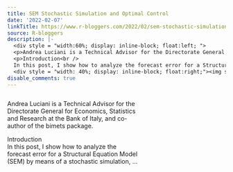 ```yaml
---
title: SEM Stochastic Simulation and Optimal Control
date: '2022-02-07'
linkTitle: https://www.r-bloggers.com/2022/02/sem-stochastic-simulation-and-optimal-control/
source: R-bloggers
description: |-
  <div style = "width:60%; display: inline-block; float:left; ">
  <p>Andrea Luciani is a Technical Advisor for the Directorate General for Economics, Statistics and Research at the Bank of Italy, and co-author of the bimets package.</p>
  <p>Introduction<br />
  In this post, I show how to analyze the forecast error for a Structural Equation Model (SEM) by means of a stochastic simulation, ...</p></div>
  <div style = "width: 40%; display: inline-block; float:right;"><img src=' https://rviews.rstudio.com/2022/02/07/sem-stochastic-simulation-and-optimal-control/index_files/figure-html/plot_stochsimulate-1.p ...
disable_comments: true
---
```

<div style = "width:60%; display: inline-block; float:left; ">
<p>Andrea Luciani is a Technical Advisor for the Directorate General for Economics, Statistics and Research at the Bank of Italy, and co-author of the bimets package.</p>
<p>Introduction<br />
In this post, I show how to analyze the forecast error for a Structural Equation Model (SEM) by means of a stochastic simulation, ...</p></div>
<div style = "width: 40%; display: inline-block; float:right;"><img src=' https://rviews.rstudio.com/2022/02/07/sem-stochastic-simulation-and-optimal-control/index_files/figure-html/plot_stochsimulate-1.p ...